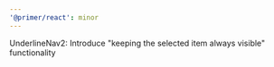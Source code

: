 ```yaml
---
'@primer/react': minor
---
```


UnderlineNav2: Introduce "keeping the selected item always visible" functionality

